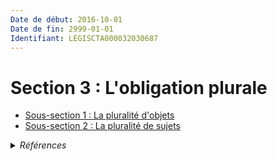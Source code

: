 ```yaml
---
Date de début: 2016-10-01
Date de fin: 2999-01-01
Identifiant: LEGISCTA000032030687
---
```


<h1>Section 3 : L'obligation plurale</h1>

- [Sous-section 1 : La pluralité d'objets](sous-section_1/README.md)
- [Sous-section 2 : La pluralité de sujets](sous-section_2/README.md)

<details>
  <summary><em>Références</em></summary>

  <h2>Articles faisant référence à la section</h2>
  
  <ul>
    <li>
      <a href="https://legal.tricoteuses.fr//redirection/LEGIARTI000032006593?vers=git&vers=legifrance">Ordonnance n° 2016-131 du 10 février 2016 portant réforme du droit des contrats, du régime général et de la preuve des obligations - article 3 ENTIEREMENT_MODIF</a> CREE source
    </li>
  </ul>
</details>
